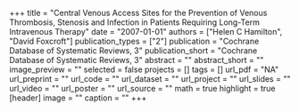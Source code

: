 +++
title = "Central Venous Access Sites for the Prevention of Venous Thrombosis, Stenosis and Infection in Patients Requiring Long-Term Intravenous Therapy"
date = "2007-01-01"
authors = ["Helen C Hamilton", "David Foxcroft"]
publication_types = ["2"]
publication = "Cochrane Database of Systematic Reviews, 3"
publication_short = "Cochrane Database of Systematic Reviews, 3"
abstract = ""
abstract_short = ""
image_preview = ""
selected = false
projects = []
tags = []
url_pdf = "NA"
url_preprint = ""
url_code = ""
url_dataset = ""
url_project = ""
url_slides = ""
url_video = ""
url_poster = ""
url_source = ""
math = true
highlight = true
[header]
image = ""
caption = ""
+++
